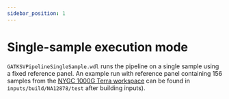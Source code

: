 ```yaml
---
sidebar_position: 1
---
```


# Single-sample execution mode

`GATKSVPipelineSingleSample.wdl` runs the pipeline on a single sample using 
a fixed reference panel. An example run with reference panel containing 156 
samples from the 
[NYGC 1000G Terra workspace](https://app.terra.bio/#workspaces/anvil-datastorage/1000G-high-coverage-2019)
can be found in `inputs/build/NA12878/test` after building inputs).
